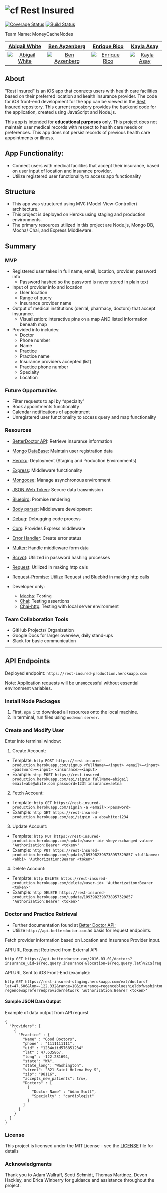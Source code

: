 # ![cf](https://i.imgur.com/7v5ASc8.png) Rest Insured

[![Coverage Status](https://coveralls.io/repos/github/MoneyCashNodes/RestInsured-API/badge.svg)](https://coveralls.io/github/MoneyCashNodes/RestInsured-API)
[![Build Status](https://travis-ci.org/MoneyCashNodes/RestInsured-API.svg?branch=master)](https://travis-ci.org/MoneyCashNodes/RestInsured-API)

Team Name: MoneyCacheNodes

[Abigail White](https://github.com/abswhite) | [Ben Ayzenberg](https://github.com/BAyzenberg) | [Enrique Rico](https://github.com/EnriqueRico) | [Kayla Asay](https://github.com/Kdasay16)
:----------------------------:|:----------------------------: | :------:| :------:
[![Abigail White](/assets/abigail.jpg)](https://github.com/abswhite) | [![Ben Ayzenberg](image)](https://github.com/BAyzenberg) | [![Enrique Rico](/assets/enrique.jpg)](https://github.com/EnriqueRico)|[![Kayla Asay ](/assets/kayla.jpg)](https://github.com/Kdasay16)

## About
"Rest Insured" is an iOS app that connects users with health care facilities based on their preferred location and health insurance provider. The code for iOS front-end development for the app can be viewed in the [Rest Insured](https://github.com/MoneyCashNodes/RestInsured) repository. This current repository provides the backend code for the application, created using JavaScript and Node.js.

This app is intended for **educational purposes** only. This project does not maintain user medical records with respect to health care needs or preferences. This app does not persist records of previous health care appointments or illness.

## App Functionality:
* Connect users with medical facilities that accept their insurance, based on user input of location and insurance provider.
* Utilize registered user functionality to access app functionality

## Structure
* This app was structured using MVC (Model-View-Controller) architecture.
* This project is deployed on Heroku using staging and production environments.
* The primary resources utilized in this project are Node.js, Mongo DB, Mocha/ Chai, and Express Middleware.

## Summary
### MVP
* Registered user takes in full name, email, location, provider, password info
  * Password hashed so the password is never stored in plain text
* Input of provider info and location
  * User location
  * Range of query
  * Insurance provider name
* Output of medical institutions (dental, pharmacy, doctors) that accept insurance.
  * Visualization: interactive pins on a map AND listed information beneath map
* Provided info includes:
  * Doctor
  * Phone number
  * Name
  * Practice
  * Practice name
  * Insurance providers accepted (list)
  * Practice phone number
  * Specialty
  * Location

### Future Opportunities
* Filter requests to api by “specialty”
* Book appointments functionality
* Calendar notifications of appointment
* Unregistered user functionality to access query and map functionality

### Resources
* [BetterDoctor API](https://developer.betterdoctor.com/): Retrieve insurance information
* [Mongo DataBase](https://www.mongodb.com/): Maintain user registration data
* [Heroku](https://www.heroku.com): Deployment (Staging and Production Environments)
* [Express](https://expressjs.com/): Middleware functionality
* [Mongoose](http://mongoosejs.com/): Manage asynchronous environment
* [JSON Web Token](https://jwt.io/introduction/): Secure data transmission
* [Bluebird](https://www.npmjs.com/package/bluebird): Promise rendering
* [Body parser](https://www.npmjs.com/package/body-parser-json): Middleware development
* [Debug](https://www.npmjs.com/package/debug): Debugging code process
* [Cors](https://www.npmjs.com/package/cors): Provides Express middleware
* [Error Handler](https://www.npmjs.com/package/error-handler): Create error status
* [Multer](https://www.npmjs.com/package/multer): Handle middleware form data
* [Bcrypt](https://www.npmjs.com/package/bcrypt): Utilized in password hashing processes
* [Request](https://www.npmjs.com/package/request): Utilized in making http calls
* [Request-Promise](https://www.npmjs.com/package/request-promise): Utilize Request and Bluebird in making http calls

* Developer only:
  * [Mocha](https://www.npmjs.com/package/mocha): Testing
  * [Chai](https://www.npmjs.com/package/chai): Testing assertions
  * [Chai-http](http://chaijs.com/): Testing with local server environment

### Team Collaboration Tools
  * GitHub Projects/ Organization
  * Google Docs for larger overview, daily stand-ups
  * Slack for basic communication
_____
## API Endpoints
Deployed endpoint: `https://rest-insured-production.herokuapp.com`

Note: Application requests will be unsuccessful without essential environment variables.

### Install Node Packages
1. First, `npm i` to download all resources onto the local machine.
2. In terminal, run files using `nodemon server`.

### Create and Modify User
Enter into terminal window:
1. Create Account:
  * Template: `http POST https://rest-insured-production.herokuapp.com/signup <fullName>=<input> <email>=<input> <password>=<input> <insurance>=<input>`
  * Example: `http POST https://rest-insured-production.herokuapp.com/api/signin fullName=abigail email=abs@white.com password=1234 insurance=aetna`
2. Fetch Account:
  * Template: `http GET https://rest-insured-production.herokuapp.com/signin -a <email>:<password>`
  * Example: `http GET https://rest-insured-production.herokuapp.com/api/signin -a abswhite:1234`
3. Update Account:
  * Template: `http PUT https://rest-insured-production.herokuapp.com/update/<user-id> <key>:<changed value> 'Authorization:Bearer <token>'`
  * Example: `http PUT https://rest-insured-production.herokuapp.com/update/1093982398738957329857 <fullName>:<abbi> 'Authorization:Bearer <token>'`
4. Delete Account:  
  * Template: `http DELETE https://rest-insured-production.herokuapp.com/delete/<user-id> 'Authorization:Bearer <token>'`
  * Example: `http DELETE https://rest-insured-production.herokuapp.com/update/1093982398738957329857 'Authorization:Bearer <token>'`

### Doctor and Practice Retrieval
* Further documentation found at [Better Doctor API:](https://developer.betterdoctor.com/documentation15)
* Utilize `http://api.betterdoctor.com` as basis for request endpoints.

Fetch provider information based on Location and Insurance Provider input.

API URL Request Retrieved from External API:
```
http GET https://api.betterdoctor.com/2016-03-01/doctors?insurance_uid=${req.query.insurance}&location=${req.query.lat}%2C${req.query.lon}%2C${req.query.range}&limit=5&user_key=${process.env.user_key}
```

API URL Sent to iOS Front-End (example):
```
http GET https://rest-insured-staging.herokuapp.com/ext/doctors?lat=47.606&lon=-122.332&range=10&insurance=regenceblueshieldofwashinton-regencewapreferredprovidernetwork 'Authorization:Bearer <token>'
```

#### Sample JSON Data Output
Example of data output from API request
```
{
  "Providers": [
    {
      "Practice" : {
        "Name" : "Good Doctors",
        "phone" : "1111111111",
        "uid" : "1234uiid576851234",
        "lat" : 47.635867,
        "long" : -122.281694,
        "state": "WA",
        "state_long": "Washington",
        "street": "821 Saint Helena Hwy S",
        "zip": "98116",
        "accepts_new_patients": true,
        "Doctors" : [
          {
            "Doctor Name" : "Adam Scott",
            "Specialty" : "cardiologist"
          }
        ]
      }
    }
  ]
}
```
### License

This project is licensed under the MIT License - see the [LICENSE](LICENSE) file for details

### Acknowledgments

Thank you to Adam Wallraff, Scott Schmidt, Thomas Martinez, Devon Hackley, and Erica Winberry for guidance and assistance throughout the project.
